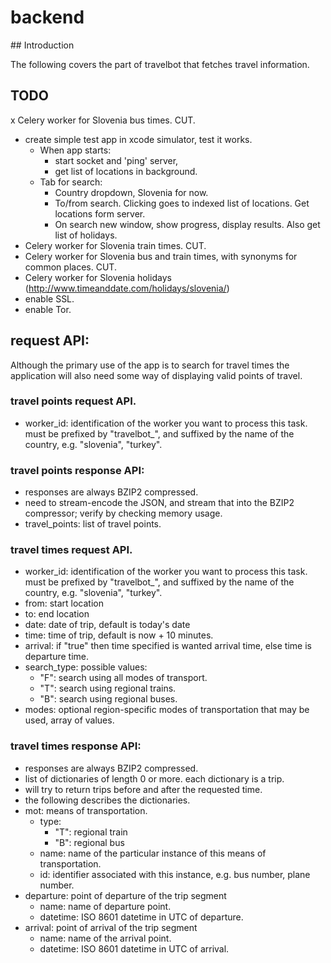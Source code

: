 # backend

## Introduction

The following covers the part of travelbot that fetches travel information.

## TODO

x   Celery worker for Slovenia bus times. CUT.
-   create simple test app in xcode simulator, test it works.
    -   When app starts:
        -   start socket and 'ping' server,
        -   get list of locations in background.
    -   Tab for search:
        -   Country dropdown, Slovenia for now.
        -   To/from search. Clicking goes to indexed list of locations. Get locations form server.
        -   On search new window, show progress, display results. Also get list of holidays.
-   Celery worker for Slovenia train times. CUT.
-   Celery worker for Slovenia bus and train times, with synonyms for common places. CUT.
-   Celery worker for Slovenia holidays (http://www.timeanddate.com/holidays/slovenia/)
-   enable SSL.
-   enable Tor.

## request API:

Although the primary use of the app is to search for travel times the application will also need some way of displaying valid points of travel.

### travel points request API.

-   worker_id: identification of the worker you want to process this task. must be prefixed by "travelbot_", and suffixed by the name of the country, e.g. "slovenia", "turkey".

### travel points response API:

-   responses are always BZIP2 compressed.
-   need to stream-encode the JSON, and stream that into the BZIP2 compressor; verify by checking memory usage.
-   travel_points: list of travel points.

### travel times request API.

-   worker_id: identification of the worker you want to process this task. must be prefixed by "travelbot_", and suffixed by the name of the country, e.g. "slovenia", "turkey".
-   from: start location
-   to: end location
-   date: date of trip, default is today's date
-   time: time of trip, default is now + 10 minutes.
-   arrival: if "true" then time specified is wanted arrival time, else time is departure time.
-   search\_type: possible values:
    -   "F": search using all modes of transport.
    -   "T": search using regional trains.
    -   "B": search using regional buses.
-   modes: optional region-specific modes of transportation that may be used, array of values.

### travel times response API:

-   responses are always BZIP2 compressed.
-   list of dictionaries of length 0 or more. each dictionary is a trip.
-   will try to return trips before and after the requested time.
-   the following describes the dictionaries.
-   mot: means of transportation.
    -   type:
        -   "T": regional train
        -   "B": regional bus
    -   name: name of the particular instance of this means of transportation.
    -   id: identifier associated with this instance, e.g. bus number, plane number.
-   departure: point of departure of the trip segment
    -   name: name of departure point.
    -   datetime: ISO 8601 datetime in UTC of departure.
-   arrival: point of arrival of the trip segment
    -   name: name of the arrival point.
    -   datetime: ISO 8601 datetime in UTC of arrival.

